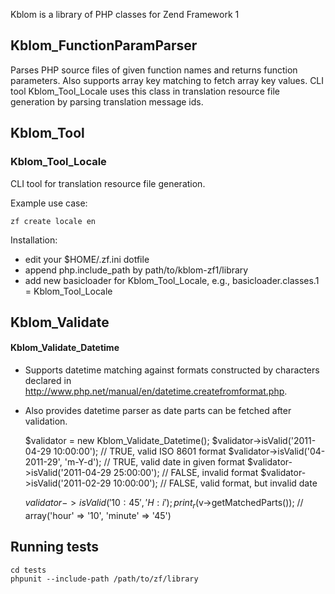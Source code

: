 Kblom is a library of PHP classes for Zend Framework 1

## Kblom_FunctionParamParser

Parses PHP source files of given function names and returns function
parameters. Also supports array key matching to fetch array key values.
CLI tool Kblom_Tool_Locale uses this class in translation resource file
generation by parsing translation message ids.

## Kblom_Tool

### Kblom_Tool_Locale

CLI tool for translation resource file generation.

Example use case:

	zf create locale en

Installation:

- edit your $HOME/.zf.ini dotfile
- append php.include_path by path/to/kblom-zf1/library
- add new basicloader for Kblom_Tool_Locale, e.g.,
  basicloader.classes.1 = Kblom_Tool_Locale

## Kblom_Validate

#### Kblom_Validate_Datetime

- Supports datetime matching against formats constructed by characters
  declared in http://www.php.net/manual/en/datetime.createfromformat.php.
- Also provides datetime parser as date parts can be fetched after
  validation.

	$validator = new Kblom_Validate_Datetime();
	$validator->isValid('2011-04-29 10:00:00'); // TRUE,  valid ISO 8601 format
	$validator->isValid('04-2011-29', 'm-Y-d'); // TRUE,  valid date in given format
	$validator->isValid('2011-04-29 25:00:00'); // FALSE, invalid format
	$validator->isValid('2011-02-29 10:00:00'); // FALSE, valid format, but invalid date
	
	$validator->isValid('10:45', 'H:i');
	print_r($v->getMatchedParts()); // array('hour' => '10', 'minute' => '45')
 

## Running tests

	cd tests
	phpunit --include-path /path/to/zf/library

